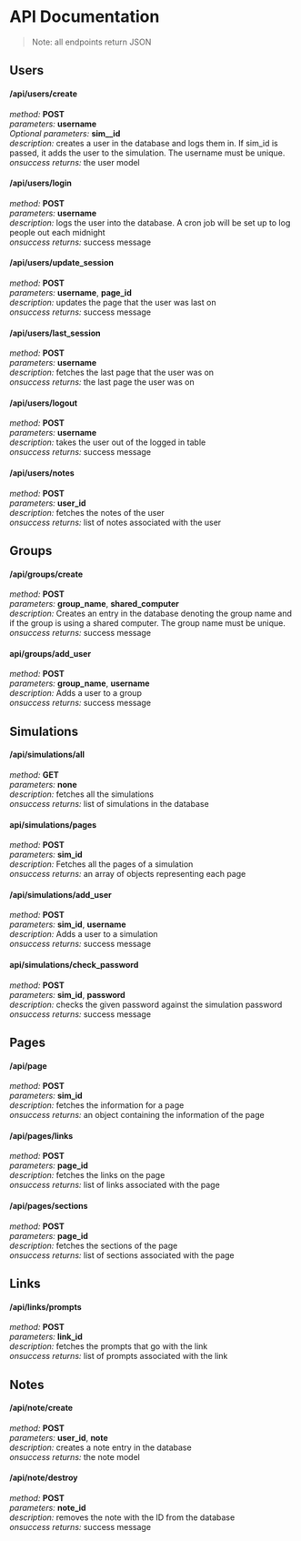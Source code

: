 # API Documentation

> Note: all endpoints return JSON  

Users
----
#### /api/users/create
*method:* **POST**  
*parameters:* **username**  
*Optional parameters:* **sim__id**  
*description:* creates a user in the database and logs them in.
If sim_id is passed, it adds the user to the simulation. The username must be unique.  
*onsuccess returns:* the user model  

#### /api/users/login  
*method:* **POST**  
*parameters:* **username**  
*description:* logs the user into the database. A cron job will be set up to log people out each midnight  
*onsuccess returns:* success message  

#### /api/users/update_session  
*method:* **POST**  
*parameters:* **username**, **page_id**  
*description:* updates the page that the user was last on  
*onsuccess returns:* success message  

#### /api/users/last_session  
*method:* **POST**  
*parameters:* **username**  
*description:* fetches the last page that the user was on  
*onsuccess returns:* the last page the user was on  

#### /api/users/logout  
*method:* **POST**  
*parameters:* **username**  
*description:* takes the user out of the logged in table  
*onsuccess returns:* success message  

#### /api/users/notes  
*method:* **POST**  
*parameters:* **user_id**  
*description:* fetches the notes of the user  
*onsuccess returns:* list of notes associated with the user  

Groups  
----
#### /api/groups/create  
*method:* **POST**  
*parameters:* **group_name**, **shared_computer**  
*description:* Creates an entry in the database denoting the group name and if the group is using a shared computer. The group name must be unique.  
*onsuccess returns:*  success message  

#### api/groups/add_user  
*method:* **POST**  
*parameters:* **group_name**, **username**  
*description:* Adds a user to a group  
*onsuccess returns:*  success message  

Simulations  
----
#### /api/simulations/all  
*method:* **GET**  
*parameters:* **none**  
*description:* fetches all the simulations  
*onsuccess returns:* list of simulations in the database  

#### api/simulations/pages  
*method:* **POST**  
*parameters:* **sim_id**  
*description:* Fetches all the pages of a simulation  
*onsuccess returns:*  an array of objects representing each page  

#### /api/simulations/add_user  
*method:* **POST**  
*parameters:* **sim_id**, **username**  
*description:* Adds a user to a simulation  
*onsuccess returns:*  success message

#### api/simulations/check_password  
*method:* **POST**  
*parameters:* **sim_id**, **password**  
*description:* checks the given password against the simulation password  
*onsuccess returns:*  success message  

Pages  
----
#### /api/page  
*method:* **POST**  
*parameters:* **sim_id**  
*description:* fetches the information for a page  
*onsuccess returns:* an object containing the information of the page  

#### /api/pages/links  
*method:* **POST**  
*parameters:* **page_id**  
*description:* fetches the links on the page  
*onsuccess returns:* list of links associated with the page  

#### /api/pages/sections  
*method:* **POST**  
*parameters:* **page_id**  
*description:*  fetches the sections of the page  
*onsuccess returns:* list of sections associated with the page  

Links  
----
#### /api/links/prompts  
*method:* **POST**  
*parameters:* **link_id**  
*description:* fetches the prompts that go with the link  
*onsuccess returns:* list of prompts associated with the link  

Notes  
----
#### /api/note/create  
*method:* **POST**  
*parameters:* **user_id**, **note**  
*description:* creates a note entry in the database  
*onsuccess returns:* the note model  

#### /api/note/destroy  
*method:* **POST**  
*parameters:* **note_id**  
*description:* removes the note with the ID from the database  
*onsuccess returns:* success message  
